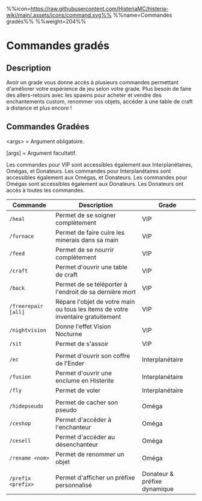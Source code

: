 %%icon=https://raw.githubusercontent.com/HisteriaMC/histeria-wiki/main/.assets/icons/command.svg%%
%%name=Commandes gradés%%
%%weight=204%%
# Commandes gradés

## Description
Avoir un grade vous donne accès à plusieurs commandes permettant d'améliorer votre expérience de jeu selon votre grade. Plus besoin de faire des allers-retours avec les spawns pour acheter et vendre des enchantements custom,  renommer vos objets, accéder à une table de craft à distance et plus encore !

## Commandes Gradées

\<args\> = Argument obligatoire.

[args] = Argument facultatif.

Les commandes pour VIP sont accessibles également aux Interplanétaires, Omégas, et Donateurs.
Les commandes pour Interplanétaires sont accessibles également aux Omégas, et Donateurs.
Les commandes pour Omégas sont accessibles également aux Donateurs.
Les Donateurs ont accès à toutes les commandes.

| Commande | Description | Grade |
| --- | --- | --- |
|`/heal`|Permet de se soigner complètement| VIP |
|`/furnace`|Permet de faire cuire les minerais dans sa main| VIP |
|`/feed`|Permet de se nourrir complètement| VIP |
|`/craft`|Permet d'ouvrir une table de craft| VIP |
|`/back`|Permet de se téléporter à l'endroit de sa dernière mort| VIP |
|`/freerepair [all]` | Répare l'objet de votre main ou tous les items de votre inventaire gratuitement | VIP |
|`/nightvision `| Donne l'effet Vision Nocturne | VIP|
| `/sit` | Permet de s'assoir | VIP |
|||
|`/ec`|Permet d'ouvrir son coffre de l'Ender| Interplanétaire |
|`/fusion`|Permet d'ouvrir une enclume en Histerite| Interplanétaire |
|`/fly`|Permet de voler| Interplanétaire |
|||
|`/hidepseudo`|Permet de cacher son pseudo| Oméga |
|`/ceshop` |Permet d'accéder à l'enchanteur | Oméga |
|`/cesell` |Permet d'accéder au désenchanteur | Oméga |
|`/rename <nom>`|Permet de renommer un objet| Oméga |
|||
|`/prefix <prefix>`|Permet d'afficher un préfixe personnalisé| Donateur & préfixe dynamique|

